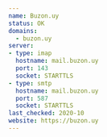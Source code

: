 ```yaml
---
name: Buzon.uy
status: OK
domains:
  - buzon.uy
server:
- type: imap
  hostname: mail.buzon.uy
  port: 143
  socket: STARTTLS
- type: smtp
  hostname: mail.buzon.uy
  port: 587
  socket: STARTTLS
last_checked: 2020-10
website: https://buzon.uy
---
```

